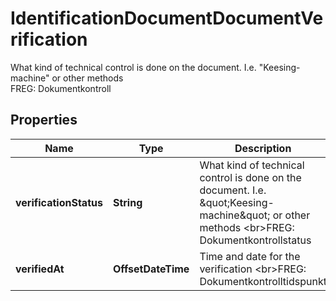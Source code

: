 

# IdentificationDocumentDocumentVerification

What kind of technical control is done on the document.  I.e. \"Keesing-machine\" or other methods  <br>FREG: Dokumentkontroll

## Properties

| Name | Type | Description | Notes |
|------------ | ------------- | ------------- | -------------|
|**verificationStatus** | **String** | What kind of technical control is done on the document.  I.e. \&quot;Keesing-machine\&quot; or other methods  &lt;br&gt;FREG: Dokumentkontrollstatus |  [optional] |
|**verifiedAt** | **OffsetDateTime** | Time and date for the verification  &lt;br&gt;FREG: Dokumentkontrolltidspunkt |  [optional] |



